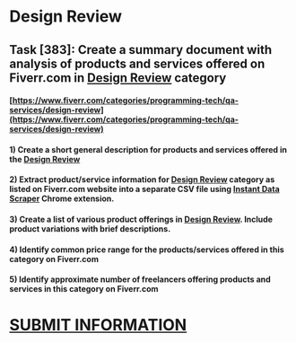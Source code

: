# Design Review
## Task [383]: Create a summary document with analysis of products and services offered on Fiverr.com in [Design Review](https://www.fiverr.com/categories/programming-tech/qa-services/design-review) category
#### [https://www.fiverr.com/categories/programming-tech/qa-services/design-review](https://www.fiverr.com/categories/programming-tech/qa-services/design-review)
#### 1) Create a short general description for products and services offered in the [Design Review](https://www.fiverr.com/categories/programming-tech/qa-services/design-review)
#### 2) Extract product/service information for [Design Review](https://www.fiverr.com/categories/programming-tech/qa-services/design-review) category as listed on Fiverr.com website into a separate CSV file using [Instant Data Scraper](https://chrome.google.com/webstore/detail/instant-data-scraper/ofaokhiedipichpaobibbnahnkdoiiah) Chrome extension.
#### 3) Create a list of various product offerings in [Design Review](https://www.fiverr.com/categories/programming-tech/qa-services/design-review). Include product variations with brief descriptions.
#### 4) Identify common price range for the products/services offered in this category on Fiverr.com
#### 5) Identify approximate number of freelancers offering products and services in this category on Fiverr.com

# [SUBMIT INFORMATION](https://forms.office.com/r/8AEKjkLxKG)
